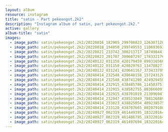 ```yaml
---
layout: album
resource: instagram
title: "satin - Part pekeongot.2k2"
description: "Instagram album of satin, part pekeongot.2k2."
active: gallery
album-title: "satin"
images:
  - image_path: satin/pekeongot.2k2/20220816_182905_299708823_1263071281124057_7944571854910510993_n.jpg
  - image_path: satin/pekeongot.2k2/20220818_194050_299749553_1106936933295545_3079310524039952919_n.jpg
  - image_path: satin/pekeongot.2k2/20220821_233742_300213717_187498447048393_3722079125021491651_n.jpg
  - image_path: satin/pekeongot.2k2/20220823_201707_300607297_1783321768670823_8725687830389421395_n.jpg
  - image_path: satin/pekeongot.2k2/20240122_031150_420179459_899316568391483_7635315888201709846_n.jpg
  - image_path: satin/pekeongot.2k2/20240122_031150_420829763_1347882719450926_3913128435598951122_n.jpg
  - image_path: satin/pekeongot.2k2/20240122_031241_420641167_373433795284185_6866362107082811444_n.jpg
  - image_path: satin/pekeongot.2k2/20240414_232548_438640158_1572431209980381_8363034149601695033_n.jpg
  - image_path: satin/pekeongot.2k2/20240414_232548_438741280_424929450231694_4784582276826686313_n.jpg
  - image_path: satin/pekeongot.2k2/20240414_232915_438485786_1145837513238887_582560004290441233_n.jpg
  - image_path: satin/pekeongot.2k2/20240414_232915_438582755_803666091860815_9040093456639313570_n.jpg
  - image_path: satin/pekeongot.2k2/20240414_232915_438701019_2130969470622519_367484488320279196_n.jpg
  - image_path: satin/pekeongot.2k2/20240414_232947_438523049_788126889537279_4113314487565522706_n.jpg
  - image_path: satin/pekeongot.2k2/20240414_233023_438825054_409238575389297_461916469103257114_n.jpg
  - image_path: satin/pekeongot.2k2/20240414_233120_438707665_802879108395002_422268726444254683_n.jpg
  - image_path: satin/pekeongot.2k2/20240927_062319_461449395_18322016461159460_1487742054418003755_n.jpg
  - image_path: satin/pekeongot.2k2/20240927_062319_461486795_18322016443159460_8679291070681354377_n.jpg
  - image_path: satin/pekeongot.2k2/20240927_062319_461497694_18322016452159460_3745189812094433602_n.jpg
---
```

